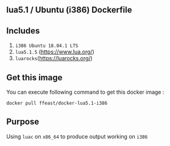 lua5.1 / Ubuntu (i386) Dockerfile
-
## Includes
1) `i386 Ubuntu 18.04.1 LTS`
2) `lua5.1.5` (https://www.lua.org/)
3) `luarocks`(https://luarocks.org/)

## Get this image

You can execute following command to get this docker image :
```
docker pull ffeast/docker-lua5.1-i386
```


## Purpose
Using `luac` on `x86_64` to produce output working on `i386`
